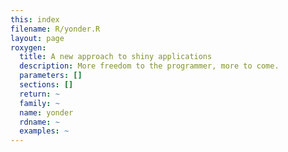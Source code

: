 ```yaml
---
this: index
filename: R/yonder.R
layout: page
roxygen:
  title: A new approach to shiny applications
  description: More freedom to the programmer, more to come.
  parameters: []
  sections: []
  return: ~
  family: ~
  name: yonder
  rdname: ~
  examples: ~
---
```

